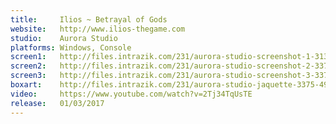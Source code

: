 ```yaml
---
title:     Ilios ~ Betrayal of Gods
website:   http://www.ilios-thegame.com
studio:    Aurora Studio
platforms: Windows, Console
screen1:   http://files.intrazik.com/231/aurora-studio-screenshot-1-3133-493-20150427-100546.png
screen2:   http://files.intrazik.com/231/aurora-studio-screenshot-2-3371-493-20150427-100546.png
screen3:   http://files.intrazik.com/231/aurora-studio-screenshot-3-3373-493-20150427-100546.png
boxart:    http://files.intrazik.com/231/aurora-studio-jaquette-3375-493-20150427-100547.jpg
video:     https://www.youtube.com/watch?v=2Tj34TqUsTE
release:   01/03/2017
---
```

